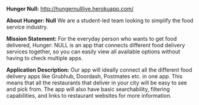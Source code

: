 <b>Hunger Null:</b> http://hungernulllive.herokuapp.com/

<b>About Hunger: Null</b>
We are a student-led team looking to simplify the food service industry.

<b>Mission Statement:</b>
For the everyday person who wants to get food delivered, Hunger: NULL is an app that connects different food delivery services together, so you can easily view all available options without having to check multiple apps.

<b>Application Description:</b>
Our app will ideally connect all the different food delivery apps like Grubhub, Doordash, Postmates etc. in one app. This means that all the restaurants that deliver in your city will be easy to see and pick from. The app will also have basic searchability, filtering capabilities, and links to restaurant websites for more information.

